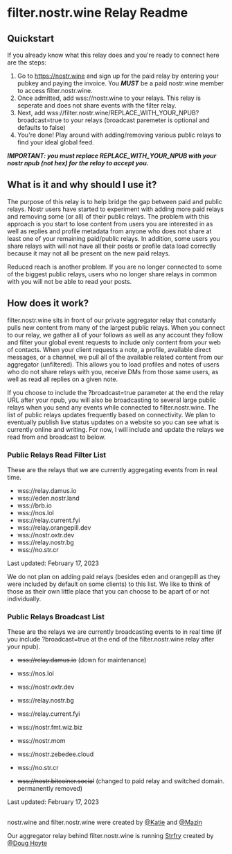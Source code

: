 # filter.nostr.wine Relay Readme

## Quickstart

If you already know what this relay does and you're ready to connect here are the steps:

1. Go to https://nostr.wine and sign up for the paid relay by entering your pubkey and paying the invoice. You ***MUST*** be a paid nostr.wine member to access filter.nostr.wine. 
2. Once admitted, add wss://nostr.wine to your relays. This relay is seperate and does not share events with the filter relay.
3. Next, add wss://filter.nostr.wine/REPLACE_WITH_YOUR_NPUB?broadcast=true to your relays (broadcast paremeter is optional and defaults to false)
4. You're done! Play around with adding/removing various public relays to find your ideal global feed.

***IMPORTANT: you must replace REPLACE_WITH_YOUR_NPUB with your nostr npub (not hex) for the relay to accept you.***

## What is it and why should I use it?

The purpose of this relay is to help bridge the gap between paid and public relays. Nostr users have started to experiment with adding more paid relays and removing some (or all) of their public relays. The problem with this approach is you start to lose content from users you are interested in as well as replies and profile metadata from anyone who does not share at least one of your remaining paid/public relays. In addition, some users you share relays with will not have all their posts or profile data load correctly because it may not all be present on the new paid relays. 

Reduced reach is another problem. If you are no longer connected to some of the biggest public relays, users who no longer share relays in common with you will not be able to read your posts. 

## How does it work?

filter.nostr.wine sits in front of our private aggregator relay that constanly pulls new content from many of the largest public relays. When you connect to our relay, we gather all of your follows as well as any account they follow and filter your global event requests to include only content from your web of contacts. When your client requests a note, a profile, available direct messages, or a channel, we pull all of the available related content from our aggregator (unfiltered). This allows you to load profiles and notes of users who do not share relays with you, receive DMs from those same users, as well as read all replies on a given note.

If you choose to include the ?broadcast=true parameter at the end the relay URL after your npub, you will also be broadcasting to several large public relays when you send any events while connected to filter.nostr.wine. The list of public relays updates frequently based on connectivity. We plan to eventually publish live status updates on a website so you can see what is currently online and writing. For now, I will include and update the relays we read from and broadcast to below. 

### Public Relays Read Filter List

These are the relays that we are currently aggregating events from in real time.

- wss://relay.damus.io
- wss://eden.nostr.land
- wss://brb.io
- wss://nos.lol
- wss://relay.current.fyi
- wss://relay.orangepill.dev
- wss://nostr.oxtr.dev
- wss://relay.nostr.bg
- wss://no.str.cr

Last updated: February 17, 2023

We do not plan on adding paid relays (besides eden and orangepill as they were included by default on some clients) to this list. We like to think of those as their own little place that you can choose to be apart of or not individually. 

### Public Relays Broadcast List

These are the relays we are currently broadcasting events to in real time (if you include ?broadcast=true at the end of the filter.nostr.wine relay after your npub).

- ~~wss://relay.damus.io~~ (down for maintenance)
- wss://nos.lol
- wss://nostr.oxtr.dev
- wss://relay.nostr.bg
- wss://relay.current.fyi
- wss://nostr.fmt.wiz.biz
- wss://nostr.mom
- wss://nostr.zebedee.cloud
- wss://no.str.cr

- ~~wss://nostr.bitcoiner.social~~ (changed to paid relay and switched domain. permanently removed)

Last updated: February 17, 2023

##

nostr.wine and filter.nostr.wine were created by [@Katie](https://snort.social/p/npub1qlkwmzmrhzpuak7c2g9akvcrh7wzkd7zc7fpefw9najwpau662nqealf5y) and [@Mazin](https://snort.social/p/npub18kzz4lkdtc5n729kvfunxuz287uvu9f64ywhjz43ra482t2y5sks0mx5sz)

Our aggregator relay behind filter.nostr.wine is running [Strfry](https://github.com/hoytech/strfry) created by [@Doug Hoyte](https://snort.social/p/npub1yxprsscnjw2e6myxz73mmzvnqw5kvzd5ffjya9ecjypc5l0gvgksh8qud4)
